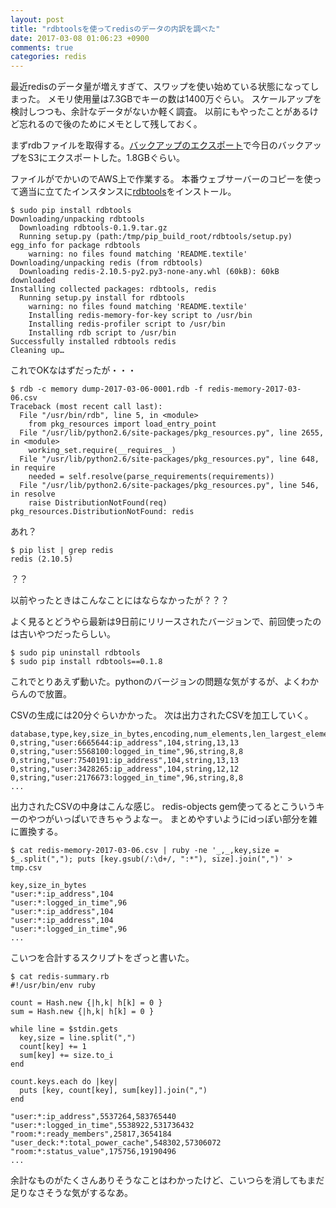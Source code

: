 ```yaml
---
layout: post
title: "rdbtoolsを使ってredisのデータの内訳を調べた"
date: 2017-03-08 01:06:23 +0900
comments: true
categories: redis 
---
```

最近redisのデータ量が増えすぎて、スワップを使い始めている状態になってしまった。
メモリ使用量は7.3GBでキーの数は1400万ぐらい。
スケールアップを検討しつつも、余計なデータがないか軽く調査。
以前にもやったことがあるけど忘れるので後のためにメモとして残しておく。

まずrdbファイルを取得する。[バックアップのエクスポート](http://docs.aws.amazon.com/ja_jp/AmazonElastiCache/latest/UserGuide/Snapshots.Exporting.html)で今日のバックアップをS3にエクスポートした。1.8GBぐらい。

ファイルがでかいのでAWS上で作業する。
本番ウェブサーバーのコピーを使って適当に立てたインスタンスに[rdbtools](https://github.com/sripathikrishnan/redis-rdb-tools)をインストール。

```
$ sudo pip install rdbtools
Downloading/unpacking rdbtools
  Downloading rdbtools-0.1.9.tar.gz
  Running setup.py (path:/tmp/pip_build_root/rdbtools/setup.py) egg_info for package rdbtools
    warning: no files found matching 'README.textile'
Downloading/unpacking redis (from rdbtools)
  Downloading redis-2.10.5-py2.py3-none-any.whl (60kB): 60kB downloaded
Installing collected packages: rdbtools, redis
  Running setup.py install for rdbtools
    warning: no files found matching 'README.textile'
    Installing redis-memory-for-key script to /usr/bin
    Installing redis-profiler script to /usr/bin
    Installing rdb script to /usr/bin
Successfully installed rdbtools redis
Cleaning up…
```

これでOKなはずだったが・・・

```
$ rdb -c memory dump-2017-03-06-0001.rdb -f redis-memory-2017-03-06.csv
Traceback (most recent call last):
  File "/usr/bin/rdb", line 5, in <module>
    from pkg_resources import load_entry_point
  File "/usr/lib/python2.6/site-packages/pkg_resources.py", line 2655, in <module>
    working_set.require(__requires__)
  File "/usr/lib/python2.6/site-packages/pkg_resources.py", line 648, in require
    needed = self.resolve(parse_requirements(requirements))
  File "/usr/lib/python2.6/site-packages/pkg_resources.py", line 546, in resolve
    raise DistributionNotFound(req)
pkg_resources.DistributionNotFound: redis
```

あれ？

```
$ pip list | grep redis
redis (2.10.5)
```

？？

以前やったときはこんなことにはならなかったが？？？

よく見るとどうやら最新は9日前にリリースされたバージョンで、前回使ったのは古いやつだったらしい。

```
$ sudo pip uninstall rdbtools
$ sudo pip install rdbtools==0.1.8
```

これでとりあえず動いた。pythonのバージョンの問題な気がするが、よくわからんので放置。

CSVの生成には20分ぐらいかかった。
次は出力されたCSVを加工していく。

```
database,type,key,size_in_bytes,encoding,num_elements,len_largest_element
0,string,"user:6665644:ip_address",104,string,13,13
0,string,"user:5568100:logged_in_time",96,string,8,8
0,string,"user:7540191:ip_address",104,string,13,13
0,string,"user:3428265:ip_address",104,string,12,12
0,string,"user:2176673:logged_in_time",96,string,8,8
...
```

出力されたCSVの中身はこんな感じ。
redis-objects gem使ってるとこういうキーのやつがいっぱいできちゃうよなー。
まとめやすいようにidっぽい部分を雑に置換する。

```
$ cat redis-memory-2017-03-06.csv | ruby -ne '_,_,key,size = $_.split(","); puts [key.gsub(/:\d+/, ":*"), size].join(",")' > tmp.csv
```

```
key,size_in_bytes
"user:*:ip_address",104
"user:*:logged_in_time",96
"user:*:ip_address",104
"user:*:ip_address",104
"user:*:logged_in_time",96
...
```

こいつを合計するスクリプトをざっと書いた。

```
$ cat redis-summary.rb
#!/usr/bin/env ruby

count = Hash.new {|h,k| h[k] = 0 }
sum = Hash.new {|h,k| h[k] = 0 }

while line = $stdin.gets
  key,size = line.split(",")
  count[key] += 1
  sum[key] += size.to_i
end

count.keys.each do |key|
  puts [key, count[key], sum[key]].join(",")
end
```

```
"user:*:ip_address",5537264,583765440
"user:*:logged_in_time",5538922,531736432
"room:*:ready_members",25817,3654184
"user_deck:*:total_power_cache",548302,57306072
"room:*:status_value",175756,19190496
...
```

余計なものがたくさんありそうなことはわかったけど、こいつらを消してもまだ足りなさそうな気がするなあ。
